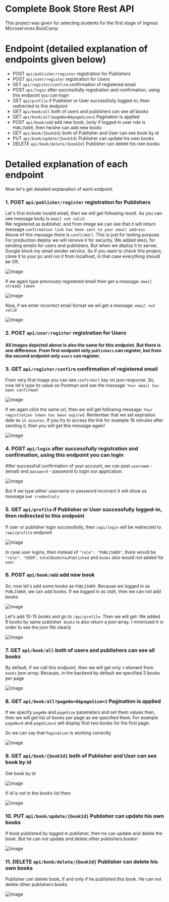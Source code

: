 # Complete Book Store Rest API

This project was given for selecting students for the first stage of Ingress Microservices BootCamp

# Endpoint (detailed explanation of endpoints given below)

- POST ```api/publisher/register``` registration for Publishers
- POST ```api/user/register``` registration for Users
- GET ```api/register/confirm``` confirmation of registered email
- POST ```api/login``` after successfully registration and confirmation, using this endpoint you can login
- GET ```api/profile``` if Publisher or User successfully logged-in, then redirected to this endpoint
- GET ```api/book/all``` both of users and publishers can see all books
- GET ```api/book/all?pageNo=0&pageSize=2``` Pagination is applied
- POST ```api/book/add``` add new book, (only if logged in user role is ```PUBLISHER```, then he/she can add new book)
- GET ```api/book/{bookId}``` both of Publisher and User can see book by id
- PUT ```api/book/update/{bookId}``` Publisher can update his own books
- DELETE ```api/book/delete/{bookId}``` Publisher can delete his own books

# Detailed explanation of each endpoint
Now let's get detailed explanation of each endpoint

### 1. POST ```api/publisher/register``` registration for Publishers
Let's first include invalid email, then we will get following result. As you can see message body is ```email not valid```
<br>We registered as publisher, and from image we can see that it will return message ```confirmation link has been sent to your email address```
<br> Above of this message there is ```confirmUrl```. This is just for testing purpose. For production deploy we will remove it for security.
We added ```GMAIL``` for sending emails for users and publishers. But when we deploy it to server, Google block my email sender service. So if you want to check this project, clone it to your pc and run it from localhost, in that case everything should be OK.

![image](https://user-images.githubusercontent.com/56788221/164908922-fd29b07f-a155-42ed-896a-0f062e3da1cf.png)

If we again type previously registered email then get a message: ```email already taken```

![image](https://user-images.githubusercontent.com/56788221/164909142-9638f9a8-209d-4cfb-85ad-a2bc098ab025.png)


Now, if we enter incorrect email format we wil get a message: ```email not valid```

![image](https://user-images.githubusercontent.com/56788221/164909054-06cb32e7-f91e-4a22-bab0-f9b3b2ab374d.png)

### 2. POST ```api/user/register``` registration for Users

#### All images depicted above is also the same for this endpoint. But there is one difference. From first endpoint only ```publishers``` can register, but from the second endpoint only ```users``` can register.

### 3. GET ```api/register/confirm``` confirmation of registered email

From very first image you can see ```confirmUrl``` key on json response. So, now let's type its value on Postman and see the message: ```Your email has been confirmed!```

![image](https://user-images.githubusercontent.com/56788221/164909457-02a69a5d-0aae-46f9-8bb8-623af5a26ff0.png)

If we again click the same url, then we will get following message: ```Your registration token has been expired```.
Remember that we set expiration date as ```15 minutes```. If you try to access the link for example 16 minutes after sending it, then you will get this message again!

![image](https://user-images.githubusercontent.com/56788221/164909518-b740b114-080c-4787-9a9f-3202e02f198c.png)

### 4. POST ```api/login``` after successfully registration and confirmation, using this endpoint you can login

After successfull confirmation of your account, we can post ```username``` - (email) and ```password``` - password to login our application.

![image](https://user-images.githubusercontent.com/56788221/164909901-4058afdd-62d0-466f-8bba-cbae79b624bf.png)

But if we type either username or password incorrect it will show us message ```bad credentials```

### 5. GET ```api/profile``` if Publisher or User successfully logged-in, then redirected to this endpoint

If user or publisher login successfully, then ```/api/login``` will be redirected to ```/api/profile``` endpoint

![image](https://user-images.githubusercontent.com/56788221/164910091-f66140e3-389a-4109-8ddc-806fd6ef3e8b.png)

In case user logins, then instead of ```"role": "PUBLISHER"```, there would be ```"role": "USER"```, ```totalBooksYouPublished``` and ```books``` also would not added for ```user```

### 6. POST ```api/book/add``` add new book

So, now let's add some books as ```PUBLISHER```. Because we logged in as ```PUBLISHER```, we can add books. If we logged in as ```USER```, then we can not add books

![image](https://user-images.githubusercontent.com/56788221/164910394-99d7b796-23ae-4bfb-a666-81915c445959.png)

Let's add 10-15 books and go to ```/api/profile```. Then we will get:
We added 9 books by same publisher. ```books``` is also return a json array. I minimized it in order to see the json file clearly

![image](https://user-images.githubusercontent.com/56788221/164910502-ef02f32f-adcc-4a45-a05c-da9b3d990203.png)



### 7. GET ```api/book/all``` both of users and publishers can see all books

By default, if we call this endpoint, then we will get only ```3``` element from ```books``` json array. Because, in the backend by default we specified 3 books per page

![image](https://user-images.githubusercontent.com/56788221/164910688-e49745cb-1d7d-40bb-879b-a971ae660471.png)

### 8. GET ```api/book/all?pageNo=0&pageSize=2``` Pagination is applied
If we specify ```pageNo``` and ```pageSize``` parameters and set them values then, then we will get list of books per page as we specified them.
For example ```pageNo=0``` and ```pageSize=2``` will display first two books for the first page:

So we can say that ```Pagination``` is working correctly

![image](https://user-images.githubusercontent.com/56788221/164910814-40c40dd5-6440-44bf-b6e9-b6e9bdf97afa.png)

### 9. GET ```api/book/{bookId}``` both of Publisher and User can see book by id

Get book by id

![image](https://user-images.githubusercontent.com/56788221/164910871-d3029e4a-3eac-4112-a07e-fa71598f9362.png)

If id is not in the books list then:

![image](https://user-images.githubusercontent.com/56788221/164910898-275e06dc-abdf-46bf-ac8b-b78cdaadd711.png)

### 10. PUT ```api/book/update/{bookId}``` Publisher can update his own books

If book published by logged in publisher, then he can update and delete the book. But he can not update and delete other publishers books!

![image](https://user-images.githubusercontent.com/56788221/164910996-8abba6f1-7256-4387-a50c-a27f377d1032.png)

### 11. DELETE ```api/book/delete/{bookId}``` Publisher can delete his own books

Publisher can delete book, if and only if he published this book. He can not delete other publishers books

![image](https://user-images.githubusercontent.com/56788221/164911024-f4d09346-11a3-408b-a840-d9d4a9e79f15.png)




